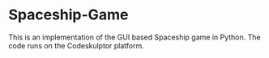 # Spaceship-Game
This is an implementation of the GUI based Spaceship game in Python. The code runs on the Codeskulptor platform.
